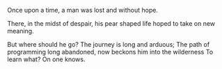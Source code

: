 Once upon a time, a man was lost and without hope.

There, in the midst of despair, his pear shaped life hoped to take on new meaning.

But where should he go? The journey is long and arduous;
The path of programming long abandoned, now beckons him into the wilderness
To learn what? On one knows.
